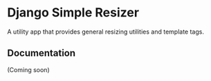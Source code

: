 # Django Simple Resizer

A utility app that provides general resizing utilities and template tags.

## Documentation

(Coming soon)

